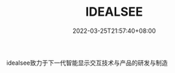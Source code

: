 ﻿---
weight: 
title: "IDEALSEE"
description: "idealsee致力于下一代智能显示交互技术与产品的研发与制造"
date: 2022-03-25T21:57:40+08:00
lastmod: 2022-03-25T16:45:40+08:00
draft: false
authors: ["Metabd"]
featuredImage: "346.png"
link: "http://www.idealsee.com/home"
tags: ["IDEALSEE","AR/VR/MR/XR"]
categories: ["navigation"]
navigation: ["AR/VR/MR/XR"]
lightgallery: true
toc: true
pinned: false
recommend: false
recommend1: false
---
idealsee致力于下一代智能显示交互技术与产品的研发与制造
